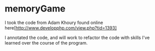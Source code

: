 memoryGame
==========
I took the code from Adam Khoury found online here[http://www.developphp.com/view.php?tid=1393]

I annotated the code, and will work to refactor the code with skills I've learned over the course of the program.
